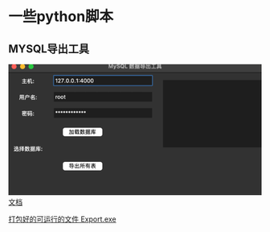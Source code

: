 # 一些python脚本

## MYSQL导出工具
![img.png](img/img.png)
[文档](MysqlExport/readme.md)

[打包好的可运行的文件 Export.exe](MysqlExport/Export.exe)